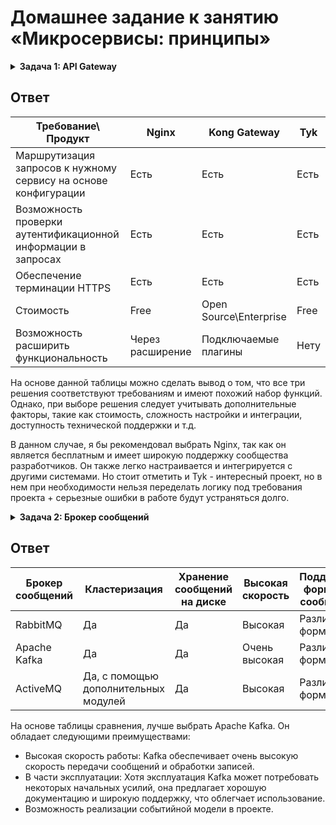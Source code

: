 # Домашнее задание к занятию «Микросервисы: принципы»

<details>
  <summary><b>Задача 1: API Gateway</b></summary>
Предложите решение для обеспечения реализации API Gateway. Составьте сравнительную таблицу возможностей различных программных решений. На основе таблицы сделайте выбор решения.

Решение должно соответствовать следующим требованиям:

- маршрутизация запросов к нужному сервису на основе конфигурации,
- возможность проверки аутентификационной информации в запросах,
- обеспечение терминации HTTPS.

Обоснуйте свой выбор.
</details>

## Ответ

|Требование\ Продукт|Nginx|Kong Gateway|Tyk|
|-------------|-------------|-------------|-------------|
|Маршрутизация запросов к нужному сервису на основе конфигурации|Есть|Есть|Есть|
|Возможность проверки аутентификационной информации в запросах|Есть|Есть|Есть|
|Обеспечение терминации HTTPS|Есть|Есть|Есть|
|Стоимость|Free|Open Source\Enterprise|Free|
|Возможность расширить функциональность|Через расширение|Подключаемые плагины|Нету|

На основе данной таблицы можно сделать вывод о том, что все три решения соответствуют требованиям и имеют похожий набор функций. Однако, при выборе решения следует учитывать дополнительные факторы, такие как стоимость, сложность настройки и интеграции, доступность технической поддержки и т.д.

В данном случае, я бы рекомендовал выбрать Nginx, так как он является бесплатным и имеет широкую поддержку сообщества разработчиков. Он также легко настраивается и интегрируется с другими системами. Но стоит отметить и Tyk - интересный проект, но в нем при необходимости нельзя переделать логику под требования проекта + серьезные ошибки в работе будут устраняться долго.

<details>
  <summary><b>Задача 2: Брокер сообщений</b></summary>
Составьте таблицу возможностей различных брокеров сообщений. На основе таблицы сделайте обоснованный выбор решения.

Решение должно соответствовать следующим требованиям:
- поддержка кластеризации для обеспечения надёжности,
- хранение сообщений на диске в процессе доставки,
- высокая скорость работы,
- поддержка различных форматов сообщений,
- разделение прав доступа к различным потокам сообщений,
- простота эксплуатации.

Обоснуйте свой выбор.
</details>

## Ответ

|Брокер сообщений|Кластеризация|Хранение сообщений на диске|Высокая скорость|Поддержка форматов сообщений|Разделение прав доступа|Простота эксплуатации|
|-------------|-------------|-------------|-------------|-------------|-------------|-------------|
|RabbitMQ|Да|Да|Высокая|Различные форматы|Да|Относительно просто|
|Apache Kafka|Да|Да|Очень высокая|Различные форматы|Да|Относительно сложно|
|ActiveMQ|Да, с помощью дополнительных модулей|Да|Высокая|Различные форматы|Да|Относительно просто|

На основе таблицы сравнения, лучше выбрать Apache Kafka. Он обладает следующими преимуществами:

- Высокая скорость работы: Kafka обеспечивает очень высокую скорость передачи сообщений и обработки записей.
- В части эксплуатации: Хотя эксплуатация Kafka может потребовать некоторых начальных усилий, она предлагает хорошую документацию и широкую поддержку, что облегчает использование.
- Возможность реализации событийной модели в проекте.
